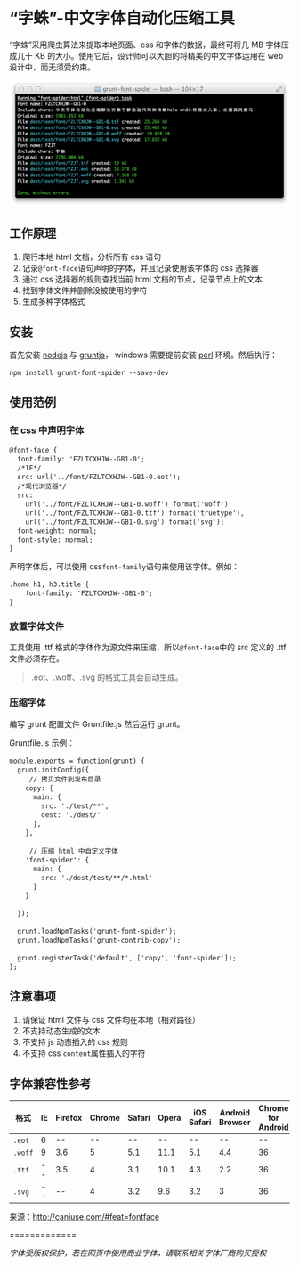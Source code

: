 #	“字蛛”-中文字体自动化压缩工具

“字蛛”采用爬虫算法来提取本地页面、css 和字体的数据，最终可将几 MB 字体压成几十 KB 的大小。使用它后，设计师可以大胆的将精美的中文字体运用在 web 设计中，而无须受约束。


![terminal](./doc/terminal.png)

##	工作原理

1.	爬行本地 html 文档，分析所有 css 语句
2.	记录``@font-face``语句声明的字体，并且记录使用该字体的 css 选择器
3.	通过 css 选择器的规则查找当前 html 文档的节点，记录节点上的文本
4.	找到字体文件并删除没被使用的字符
5.	生成多种字体格式

##	安装

首先安装 [nodejs](http://nodejs.org) 与 [gruntjs](http://gruntjs.com)，
windows 需要提前安装 [perl](http://www.perl.org) 环境。然后执行：

```
npm install grunt-font-spider --save-dev
```

##	使用范例

### 在 css 中声明字体

```
@font-face {
  font-family: 'FZLTCXHJW--GB1-0';
  /*IE*/
  src: url('../font/FZLTCXHJW--GB1-0.eot');
  /*现代浏览器*/
  src:
    url('../font/FZLTCXHJW--GB1-0.woff') format('woff') 
    url('../font/FZLTCXHJW--GB1-0.ttf') format('truetype'),
    url('../font/FZLTCXHJW--GB1-0.svg') format('svg');
  font-weight: normal;
  font-style: normal;
}
```

声明字体后，可以使用 css``font-family``语句来使用该字体。例如：

```
.home h1, h3.title {
	font-family: 'FZLTCXHJW--GB1-0';
}
```

###	放置字体文件

工具使用 .ttf 格式的字体作为源文件来压缩，所以``@font-face``中的 src 定义的 .ttf 文件必须存在。

>.eot、.woff、.svg 的格式工具会自动生成。

###	压缩字体

编写 grunt 配置文件 Gruntfile.js 然后运行 grunt。

Gruntfile.js 示例：

```
module.exports = function(grunt) {
  grunt.initConfig({
	 // 拷贝文件到发布目录
    copy: {
      main: {
        src: './test/**',
        dest: './dest/'
      },
    },
    
	 // 压缩 html 中自定义字体
    'font-spider': {
      main: {
        src: './dest/test/**/*.html'
      }
    }

  });

  grunt.loadNpmTasks('grunt-font-spider');
  grunt.loadNpmTasks('grunt-contrib-copy');

  grunt.registerTask('default', ['copy', 'font-spider']);
};
```

##	注意事项

1.	请保证 html 文件与 css 文件均在本地（相对路径）
2.	不支持动态生成的文本
3.	不支持 js 动态插入的 css 规则
4.	不支持 css ``content``属性插入的字符

##	字体兼容性参考

格式 | IE | Firefox | Chrome | Safari | Opera | iOS Safari | Android Browser | Chrome for Android | 
----- | ----- | ----- | ----- | ----- | ----- | ----- | ----- | -----
``.eot`` | 6  | -- | -- | -- | -- | -- | -- | --
``.woff`` | 9 | 3.6 | 5 | 5.1 | 11.1 | 5.1 | 4.4 | 36 
``.ttf`` | --  | 3.5 | 4 | 3.1 | 10.1 | 4.3 | 2.2 | 36
``.svg`` | -- | -- | 4 | 3.2 | 9.6 | 3.2 | 3 | 36

来源：<http://caniuse.com/#feat=fontface>

=============

*字体受版权保护，若在网页中使用商业字体，请联系相关字体厂商购买授权*